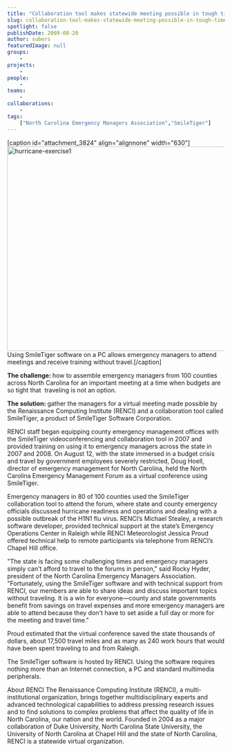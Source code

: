 ```yaml
---
title: "Collaboration tool makes statewide meeting possible in tough times"
slug: collaboration-tool-makes-statewide-meeting-possible-in-tough-times
spotlight: false
publishDate: 2009-08-20
author: subers
featuredImage: null
groups:
    - 
projects:
    - 
people:
    - 
teams: 
    - 
collaborations:
    - 
tags:
    ["North Carolina Emergency Managers Association","SmileTiger"]
---
```

[caption id="attachment_3824" align="alignnone" width="630"]<a href="https://www.renci.org/wp-content/uploads/2009/06/hurricane-exercise1.jpg"><img class="wp-image-3824 size-full" title="hurricane-exercise1" src="https://www.renci.org/wp-content/uploads/2009/06/hurricane-exercise1.jpg" alt="hurricane-exercise1" width="630" height="473" /></a> Using SmileTiger software on a PC allows emergency managers to attend meetings and receive training without travel.[/caption]

<strong>The challenge: </strong>how to assemble emergency managers from 100 counties across North Carolina for an important meeting at a time when budgets are so tight that  traveling is not an option.

<strong>The solution: </strong>gather the managers for a virtual meeting made possible by the Renaissance Computing Institute (RENCI) and a collaboration tool called SmileTiger, a product of SmileTiger Software Corporation.<!--more-->

RENCI staff began equipping county emergency management offices with the SmileTiger videoconferencing and collaboration tool in 2007 and provided training on using it to emergency managers across the state in 2007 and 2008. On August 12, with the state immersed in a budget crisis and travel by government employees severely restricted, Doug Hoell, director of emergency management for North Carolina, held the North Carolina Emergency Management Forum as a virtual conference using SmileTiger.

Emergency managers in 80 of 100 counties used the SmileTiger collaboration tool to attend the forum, where state and county emergency officials discussed hurricane readiness and operations and dealing with a possible outbreak of the H1N1 flu virus. RENCI’s Michael Stealey, a research software developer, provided technical support at the state’s Emergency Operations Center in Raleigh while RENCI Meteorologist Jessica Proud offered technical help to remote participants via telephone from RENCI’s Chapel Hill office.

"The state is facing some challenging times and emergency managers simply can't afford to travel to the forums in person," said Rocky Hyder, president of the North Carolina Emergency Managers Association. "Fortunately, using the SmileTiger software and with technical support from RENCI, our members are able to share ideas and discuss important topics without traveling. It is a win for everyone—county and state governments benefit from savings on travel expenses and more emergency managers are able to attend because they don't have to set aside a full day or more for the meeting and travel time."

Proud estimated that the virtual conference saved the state thousands of dollars, about 17,500 travel miles and as many as 240 work hours that would have been spent traveling to and from Raleigh.

The SmileTiger software is hosted by RENCI. Using the software requires nothing more than an Internet connection, a PC and standard multimedia peripherals.

<span class="head2">About RENCI</span>
The Renaissance Computing Institute (RENCI), a multi-institutional organization, brings together multidisciplinary experts and advanced technological capabilities to address pressing research issues and to find solutions to complex problems that affect the quality of life in North Carolina, our nation and the world. Founded in 2004 as a major collaboration of Duke University, North Carolina State University, the University of North Carolina at Chapel Hill and the state of North Carolina, RENCI is a statewide virtual organization.
